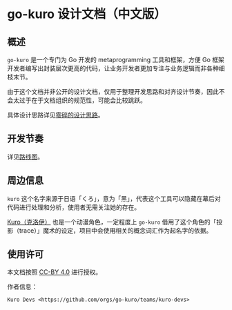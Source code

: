# go-kuro 设计文档（中文版）

## 概述

`go-kuro` 是一个专门为 Go 开发的 metaprogramming 工具和框架，方便 Go 框架开发者编写出封装层次更高的代码，让业务开发者更加专注与业务逻辑而非各种细枝末节。

由于这个文档并非公开的设计文档，仅用于整理开发思路和对齐设计节奏，因此不会太过于在于文档组织的规范性，可能会比较跳跃。

具体设计思路详见[零碎的设计思路](thoughts.md)。

## 开发节奏

详见[路线图](roadmap.md)。

## 周边信息

`kuro` 这个名字来源于日语「くろ」，意为「黑」，代表这个工具可以隐藏在幕后对代码进行处理和分析，使用者无需关注她的存在。

[Kuro（克洛伊）](https://zh.moegirl.org/%E5%85%8B%E6%B4%9B%E4%BC%8A%C2%B7%E5%86%AF%C2%B7%E7%88%B1%E5%9B%A0%E5%85%B9%E8%B4%9D%E4%BC%A6) 也是一个动漫角色，一定程度上 `go-kuro` 借用了这个角色的「投影（trace）」魔术的设定，项目中会使用相关的概念词汇作为起名字的依据。

## 使用许可

本文档按照 [CC-BY 4.0](http://creativecommons.org/licenses/by/4.0/) 进行授权。

作者信息：

    Kuro Devs <https://github.com/orgs/go-kuro/teams/kuro-devs>
